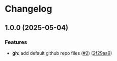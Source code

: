 # Changelog

## 1.0.0 (2025-05-04)


### Features

* **gh:** add default github repo files ([#2](https://github.com/ruzickap/cks-notes/issues/2)) ([2f29aa9](https://github.com/ruzickap/cks-notes/commit/2f29aa9fa005f77f389f8e35306fb91d66f5fbeb))
